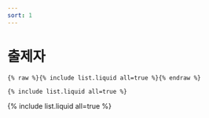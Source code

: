 ```yaml
---
sort: 1
---
```


# 출제자

```
{% raw %}{% include list.liquid all=true %}{% endraw %}

{% include list.liquid all=true %}
```

{% include list.liquid all=true %}
